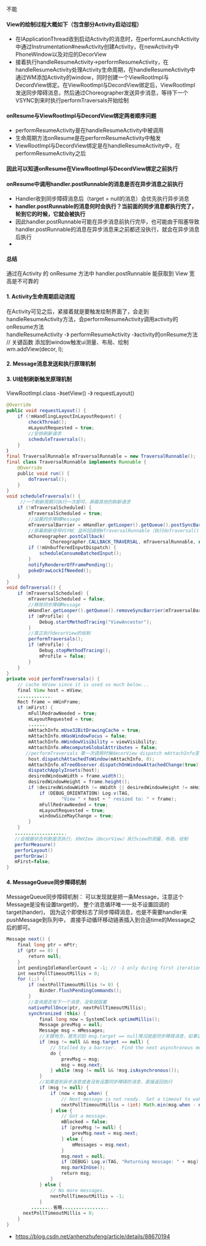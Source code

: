 不能

#### View的绘制过程大概如下（包含部分Activity启动过程）
- 在IApplicationThread收到启动Activity的消息时，在performLaunchActivity中通过Instrumentation#newActivity创建Activity，在newActivity中PhoneWindow以及对应的DecorView
- 接着执行handleResumeActivity->performResumeActivity，在handleResumeActivity处理Activity生命周期，在handleResumeActivity中通过WM添加Activity的window，同时创建一个ViewRootImpl与DecordView绑定。在ViewRootImpl与DecordView绑定后，ViewRootImpl发送同步障碍消息，然后通过Choreographer发送异步消息，等待下一个VSYNC到来时执行performTraversals开始绘制

#### onResume与ViewRootImpl与DecordView绑定两者顺序问题
- performResumeActivity是在handleResumeActivity中被调用
- 生命周期方法onResume是在performResumeActivity中触发
- ViewRootImpl与DecordView绑定是在handleResumeActivity中，在performResumeActivity之后

#### 因此可以知道onResume在ViewRootImpl与DecordView绑定之前执行

#### onResume中调用handler.postRunnable的消息是否在异步消息之前执行
- Handler收到同步障碍消息后（target = null的消息）会优先执行异步消息
- **handler.postRunnable的消息何时会执行？当前面的同步消息都执行完了，轮到它的时候，它就会被执行**
- 因此handler.postRunnable可能在异步消息前执行完毕，也可能由于阻塞导致handler.postRunnable的消息在异步消息来之前都还没执行，就会在异步消息后执行
- 
#### 总结
通过在Activity 的 onResume 方法中 handler.postRunnable 能获取到 View 宽高是不可靠的

#### 1. Activity生命周期启动流程

在Activity可见之后，紧接着就是要触发绘制界面了，会走到handleResumeActivity方法，会performResumeActivity调用activity的onResume方法     
handleResumeActivity -》 performResumeActivity -》activity的onResume方法     
// 关键函数 添加到window触发ui测量、布局、绘制        
wm.addView(decor, l);

#### 2. Message消息发送和执行原理机制

#### 3. UI绘制刷新触发原理机制

ViewRootImpl.class -》setView() -》 requestLayout()

~~~java
@Override
public void requestLayout() {
    if (!mHandlingLayoutInLayoutRequest) {
        checkThread();
        mLayoutRequested = true;
        //安排刷新请求
        scheduleTraversals();
    }
｝
final TraversalRunnable mTraversalRunnable = new TraversalRunnable();
final class TraversalRunnable implements Runnable {
    @Override
    public void run() {
        doTraversal();
    }
}  
void scheduleTraversals() {
     //一个刷新周期只执行一次即可，屏蔽其他的刷新请求
    if (!mTraversalScheduled) {
        mTraversalScheduled = true;
        //设置同步障碍Message
        mTraversalBarrier = mHandler.getLooper().getQueue().postSyncBarrier();
        //屏幕刷新信号VSYNC 监听回调把mTraversalRunnable（执行doTraversal()） push到主线程了且是个异步Message会优先得到执行 ，具体看下Choreographer的实现
        mChoreographer.postCallback(
                Choreographer.CALLBACK_TRAVERSAL, mTraversalRunnable, null);
        if (!mUnbufferedInputDispatch) {
            scheduleConsumeBatchedInput();
        }
        notifyRendererOfFramePending();
        pokeDrawLockIfNeeded();
    }
}
void doTraversal() {
    if (mTraversalScheduled) {
        mTraversalScheduled = false;
        //移除同步障碍Message
        mHandler.getLooper().getQueue().removeSyncBarrier(mTraversalBarrier);
        if (mProfile) {
            Debug.startMethodTracing("ViewAncestor");
        }
        //真正执行decorView的绘制
        performTraversals();
        if (mProfile) {
            Debug.stopMethodTracing();
            mProfile = false;
        }
    }
}
private void performTraversals() {
    // cache mView since it is used so much below...
    final View host = mView;
    .............
    Rect frame = mWinFrame;
    if (mFirst) {
        mFullRedrawNeeded = true;
        mLayoutRequested = true;
        .......
        mAttachInfo.mUse32BitDrawingCache = true;
        mAttachInfo.mHasWindowFocus = false;
        mAttachInfo.mWindowVisibility = viewVisibility;
        mAttachInfo.mRecomputeGlobalAttributes = false;
       //performTraversals 第一次调用时候decorView dispatch mAttachInfo变量
        host.dispatchAttachedToWindow(mAttachInfo, 0);
        mAttachInfo.mTreeObserver.dispatchOnWindowAttachedChange(true);
        dispatchApplyInsets(host);
        desiredWindowWidth = frame.width();
        desiredWindowHeight = frame.height();
        if (desiredWindowWidth != mWidth || desiredWindowHeight != mHeight) {
            if (DEBUG_ORIENTATION) Log.v(TAG,
                    "View " + host + " resized to: " + frame);
            mFullRedrawNeeded = true;
            mLayoutRequested = true;
            windowSizeMayChange = true;
        }
    }
   ...................
   //会根据状态判断是否执行，对mVIew（decorView）执行view的测量、布局、绘制
   perforMeasure()
   perforLayout()
   perforDraw()
   mFirst=false;
}
~~~


#### 4. MessageQueue同步障碍机制

MessageQueue同步障碍机制： 可以发现就是把一条Message，注意这个Message是没有设置target的，
整个消息循环唯一一处不设置回调的target(hander)，
因为这个即使标志了同步障碍消息，也是不需要handler来pushMessage到队列中，
直接手动循环移动链表插入到合适time的Message之后的即可。

~~~java
Message next() {
    final long ptr = mPtr;
    if (ptr == 0) {
        return null;
    }
    int pendingIdleHandlerCount = -1; // -1 only during first iteration
    int nextPollTimeoutMillis = 0;
    for (;;) {
        if (nextPollTimeoutMillis != 0) {
            Binder.flushPendingCommands();
        }
        //查询是否有下一个消息，没有就阻塞
        nativePollOnce(ptr, nextPollTimeoutMillis);
        synchronized (this) {
            final long now = SystemClock.uptimeMillis();
            Message prevMsg = null;
            Message msg = mMessages;
            //关键地方，首先识别 msg.target == null情况就是同步障碍消息，如果该消息是同步障碍消息的话，就会循环查询下一个消息是否是isAsynchronous状态，异步Message，专门给刷新UI消息使用的
            if (msg != null && msg.target == null) {
                // Stalled by a barrier.  Find the next asynchronous message in the queue.
                do {
                    prevMsg = msg;
                    msg = msg.next;
                } while (msg != null && !msg.isAsynchronous());
            }
            //如果查到异步消息或者没有设置同步障碍的消息，直接返回执行
            if (msg != null) {
                if (now < msg.when) {
                    // Next message is not ready.  Set a timeout to wake up when it is ready.
                    nextPollTimeoutMillis = (int) Math.min(msg.when - now, Integer.MAX_VALUE);
                } else {
                    // Got a message.
                    mBlocked = false;
                    if (prevMsg != null) {
                        prevMsg.next = msg.next;
                    } else {
                        mMessages = msg.next;
                    }
                    msg.next = null;
                    if (DEBUG) Log.v(TAG, "Returning message: " + msg);
                    msg.markInUse();
                    return msg;
                }
            } else {
                // No more messages.
                nextPollTimeoutMillis = -1;
            }
         ........省略.................
      nextPollTimeoutMillis = 0;
    }
}
~~~

- https://blog.csdn.net/anhenzhufeng/article/details/88670194
